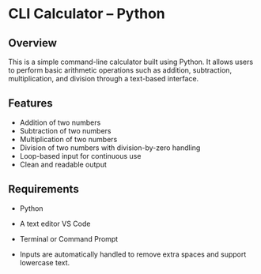 <h1>CLI Calculator – Python</h1> 

## Overview

This is a simple command-line calculator built using Python. It allows users to perform basic arithmetic operations such as addition, subtraction, multiplication, and division through a text-based interface.

## Features

- Addition of two numbers  
- Subtraction of two numbers  
- Multiplication of two numbers  
- Division of two numbers with division-by-zero handling  
- Loop-based input for continuous use  
- Clean and readable output  

## Requirements

- Python  
- A text editor VS Code  
- Terminal or Command Prompt  

- Inputs are automatically handled to remove extra spaces and support lowercase text.
